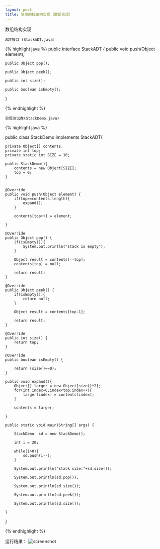 ```yaml
---
layout: post
title: 简单的栈结构实现（数组实现）
---
```



数组结构实现

	ADT接口 (StackADT.java)

{% highlight java %}
public interface StackADT {
	public void push(Object element);
	
	public Object pop();
	
	public Object peek();
	
	public int size();
	
	public boolean isEmpty();
}

{% endhighlight %}


	实现测试类(StackDemo.java)
{% highlight java %}

public class StackDemo implements StackADT{
	
	private Object[] contents;
	private int top;
	private static int SIZE = 10;
	
	public StackDemo(){
		contents = new Object[SIZE];
		top = 0;
	}
	

	@Override
	public void push(Object element) {
		if(top==contents.length){
			expand();
		}
		
		contents[top++] = element;
			
	}

	@Override
	public Object pop() {
		if(isEmpty()){
			System.out.println("stack is empty");
		}
		
		Object result = contents[--top];
		contents[top] = null;
		
		return result;
	}

	@Override
	public Object peek() {
		if(isEmpty()){
			return null;
		}
		
		Object result = contents[top-1];
		
		return result;
	}

	@Override
	public int size() {
		return top;
	}

	@Override
	public boolean isEmpty() {

		return (size()==0);
	}

	public void expand(){
		Object[] larger = new Object[size()*2];
		for(int index=0;index<top;index++){
			larger[index] = contents[index];
		}
		
		contents = larger;
		
	}
	
	public static void main(String[] args) {

		StackDemo  sd = new StackDemo();
		
		int i = 20;
		
		while(i>0){
			sd.push(i--);
		}
				
		System.out.println("stack size:"+sd.size());
		
		System.out.println(sd.pop());
		
		System.out.println(sd.size());
		
		System.out.println(sd.peek());
		
		System.out.println(sd.size());
		
	}
	
}


{% endhighlight %}

运行结果：
![screenshot]({{site.url}}/assets/2.png)
